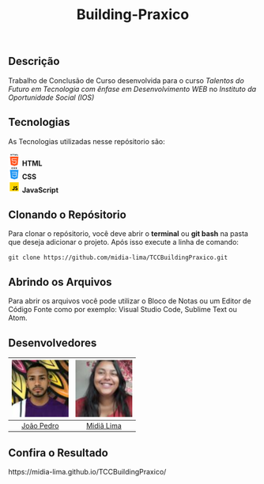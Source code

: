 <h1 align="center">Building-Praxico</h1><br>

<h2>Descrição</h2>
Trabalho de Conclusão de Curso desenvolvida para o curso <i>Talentos do Futuro em Tecnologia com ênfase em Desenvolvimento WEB</i> no <i>Instituto da Oportunidade Social (IOS)</i>

<h2>Tecnologias</h2>
<p>As Tecnologias utilizadas nesse repósitorio são:<br><br>
<img src="img/html.png"> <b>HTML</b><br>
<img src="img/css.png"> <b>CSS</b><br>
<img src="img/javascript.png"> <b>JavaScript</b></p>

<h2>Clonando o Repósitorio</h2>
<p>Para clonar o repósitorio, você deve abrir o <b>terminal</b> ou <b>git bash</b> na pasta que deseja adicionar o projeto. Após isso execute a linha de comando:</p>

```shell
git clone https://github.com/midia-lima/TCCBuildingPraxico.git
```

<h2>Abrindo os Arquivos</h2>
<p>Para abrir os arquivos você pode utilizar o Bloco de Notas ou um Editor de Código Fonte como por exemplo: Visual Studio Code, Sublime Text ou Atom.</p>

<h2>Desenvolvedores</h2>

|<img src="img/joaopedro.jpg" width=115 > <br> <sub>|<img src="img/midialima.jpg" width=115 > <br> <sub>|
| :---: | :---: |
|<a href="https://www.linkedin.com/in/jo%C3%A3o-pedro-258677197/">João Pedro</a>|<a href="https://github.com/midia-lima">Midiã Lima</a>|

<h2>Confira o Resultado</h2>
https://midia-lima.github.io/TCCBuildingPraxico/
